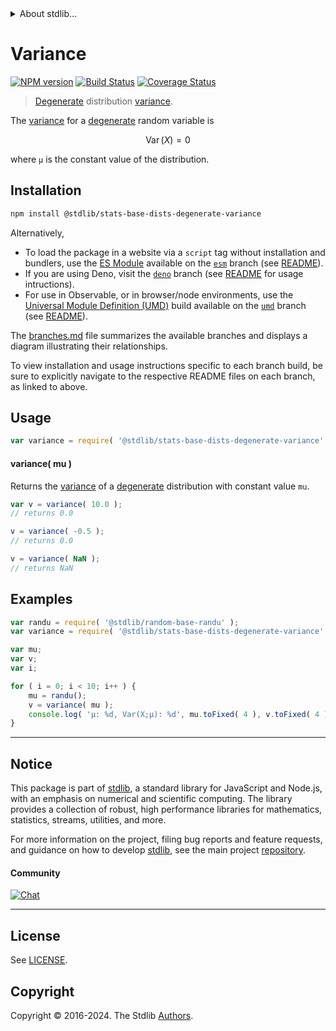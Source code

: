 <!--

@license Apache-2.0

Copyright (c) 2018 The Stdlib Authors.

Licensed under the Apache License, Version 2.0 (the "License");
you may not use this file except in compliance with the License.
You may obtain a copy of the License at

   http://www.apache.org/licenses/LICENSE-2.0

Unless required by applicable law or agreed to in writing, software
distributed under the License is distributed on an "AS IS" BASIS,
WITHOUT WARRANTIES OR CONDITIONS OF ANY KIND, either express or implied.
See the License for the specific language governing permissions and
limitations under the License.

-->


<details>
  <summary>
    About stdlib...
  </summary>
  <p>We believe in a future in which the web is a preferred environment for numerical computation. To help realize this future, we've built stdlib. stdlib is a standard library, with an emphasis on numerical and scientific computation, written in JavaScript (and C) for execution in browsers and in Node.js.</p>
  <p>The library is fully decomposable, being architected in such a way that you can swap out and mix and match APIs and functionality to cater to your exact preferences and use cases.</p>
  <p>When you use stdlib, you can be absolutely certain that you are using the most thorough, rigorous, well-written, studied, documented, tested, measured, and high-quality code out there.</p>
  <p>To join us in bringing numerical computing to the web, get started by checking us out on <a href="https://github.com/stdlib-js/stdlib">GitHub</a>, and please consider <a href="https://opencollective.com/stdlib">financially supporting stdlib</a>. We greatly appreciate your continued support!</p>
</details>

# Variance

[![NPM version][npm-image]][npm-url] [![Build Status][test-image]][test-url] [![Coverage Status][coverage-image]][coverage-url] <!-- [![dependencies][dependencies-image]][dependencies-url] -->

> [Degenerate][degenerate-distribution] distribution [variance][variance].

<!-- Section to include introductory text. Make sure to keep an empty line after the intro `section` element and another before the `/section` close. -->

<section class="intro">

The [variance][variance] for a [degenerate][degenerate-distribution] random variable is

<!-- <equation class="equation" label="eq:degenerate_variance" align="center" raw="\operatorname{Var}\left( X \right) = 0" alt="Variance for a degenerate distribution."> -->

```math
\mathop{\mathrm{Var}}\left( X \right) = 0
```

<!-- <div class="equation" align="center" data-raw-text="\operatorname{Var}\left( X \right) = 0" data-equation="eq:degenerate_variance">
    <img src="https://cdn.jsdelivr.net/gh/stdlib-js/stdlib@e1fbdee688c5409e4cc6b0cd06d90b1cd2abd67c/lib/node_modules/@stdlib/stats/base/dists/degenerate/variance/docs/img/equation_degenerate_variance.svg" alt="Variance for a degenerate distribution.">
    <br>
</div> -->

<!-- </equation> -->

where `μ` is the constant value of the distribution.

</section>

<!-- /.intro -->

<!-- Package usage documentation. -->

<section class="installation">

## Installation

```bash
npm install @stdlib/stats-base-dists-degenerate-variance
```

Alternatively,

-   To load the package in a website via a `script` tag without installation and bundlers, use the [ES Module][es-module] available on the [`esm`][esm-url] branch (see [README][esm-readme]).
-   If you are using Deno, visit the [`deno`][deno-url] branch (see [README][deno-readme] for usage intructions).
-   For use in Observable, or in browser/node environments, use the [Universal Module Definition (UMD)][umd] build available on the [`umd`][umd-url] branch (see [README][umd-readme]).

The [branches.md][branches-url] file summarizes the available branches and displays a diagram illustrating their relationships.

To view installation and usage instructions specific to each branch build, be sure to explicitly navigate to the respective README files on each branch, as linked to above.

</section>

<section class="usage">

## Usage

```javascript
var variance = require( '@stdlib/stats-base-dists-degenerate-variance' );
```

#### variance( mu )

Returns the [variance][variance] of a [degenerate][degenerate-distribution] distribution with constant value `mu`.

```javascript
var v = variance( 10.0 );
// returns 0.0

v = variance( -0.5 );
// returns 0.0

v = variance( NaN );
// returns NaN
```

</section>

<!-- /.usage -->

<!-- Package usage notes. Make sure to keep an empty line after the `section` element and another before the `/section` close. -->

<section class="notes">

</section>

<!-- /.notes -->

<!-- Package usage examples. -->

<section class="examples">

## Examples

<!-- eslint no-undef: "error" -->

```javascript
var randu = require( '@stdlib/random-base-randu' );
var variance = require( '@stdlib/stats-base-dists-degenerate-variance' );

var mu;
var v;
var i;

for ( i = 0; i < 10; i++ ) {
    mu = randu();
    v = variance( mu );
    console.log( 'µ: %d, Var(X;µ): %d', mu.toFixed( 4 ), v.toFixed( 4 ) );
}
```

</section>

<!-- /.examples -->

<!-- Section to include cited references. If references are included, add a horizontal rule *before* the section. Make sure to keep an empty line after the `section` element and another before the `/section` close. -->

<section class="references">

</section>

<!-- /.references -->

<!-- Section for related `stdlib` packages. Do not manually edit this section, as it is automatically populated. -->

<section class="related">

</section>

<!-- /.related -->

<!-- Section for all links. Make sure to keep an empty line after the `section` element and another before the `/section` close. -->


<section class="main-repo" >

* * *

## Notice

This package is part of [stdlib][stdlib], a standard library for JavaScript and Node.js, with an emphasis on numerical and scientific computing. The library provides a collection of robust, high performance libraries for mathematics, statistics, streams, utilities, and more.

For more information on the project, filing bug reports and feature requests, and guidance on how to develop [stdlib][stdlib], see the main project [repository][stdlib].

#### Community

[![Chat][chat-image]][chat-url]

---

## License

See [LICENSE][stdlib-license].


## Copyright

Copyright &copy; 2016-2024. The Stdlib [Authors][stdlib-authors].

</section>

<!-- /.stdlib -->

<!-- Section for all links. Make sure to keep an empty line after the `section` element and another before the `/section` close. -->

<section class="links">

[npm-image]: http://img.shields.io/npm/v/@stdlib/stats-base-dists-degenerate-variance.svg
[npm-url]: https://npmjs.org/package/@stdlib/stats-base-dists-degenerate-variance

[test-image]: https://github.com/stdlib-js/stats-base-dists-degenerate-variance/actions/workflows/test.yml/badge.svg?branch=v0.2.0
[test-url]: https://github.com/stdlib-js/stats-base-dists-degenerate-variance/actions/workflows/test.yml?query=branch:v0.2.0

[coverage-image]: https://img.shields.io/codecov/c/github/stdlib-js/stats-base-dists-degenerate-variance/main.svg
[coverage-url]: https://codecov.io/github/stdlib-js/stats-base-dists-degenerate-variance?branch=main

<!--

[dependencies-image]: https://img.shields.io/david/stdlib-js/stats-base-dists-degenerate-variance.svg
[dependencies-url]: https://david-dm.org/stdlib-js/stats-base-dists-degenerate-variance/main

-->

[chat-image]: https://img.shields.io/gitter/room/stdlib-js/stdlib.svg
[chat-url]: https://app.gitter.im/#/room/#stdlib-js_stdlib:gitter.im

[stdlib]: https://github.com/stdlib-js/stdlib

[stdlib-authors]: https://github.com/stdlib-js/stdlib/graphs/contributors

[umd]: https://github.com/umdjs/umd
[es-module]: https://developer.mozilla.org/en-US/docs/Web/JavaScript/Guide/Modules

[deno-url]: https://github.com/stdlib-js/stats-base-dists-degenerate-variance/tree/deno
[deno-readme]: https://github.com/stdlib-js/stats-base-dists-degenerate-variance/blob/deno/README.md
[umd-url]: https://github.com/stdlib-js/stats-base-dists-degenerate-variance/tree/umd
[umd-readme]: https://github.com/stdlib-js/stats-base-dists-degenerate-variance/blob/umd/README.md
[esm-url]: https://github.com/stdlib-js/stats-base-dists-degenerate-variance/tree/esm
[esm-readme]: https://github.com/stdlib-js/stats-base-dists-degenerate-variance/blob/esm/README.md
[branches-url]: https://github.com/stdlib-js/stats-base-dists-degenerate-variance/blob/main/branches.md

[stdlib-license]: https://raw.githubusercontent.com/stdlib-js/stats-base-dists-degenerate-variance/main/LICENSE

[degenerate-distribution]: https://en.wikipedia.org/wiki/Degenerate_distribution

[variance]: https://en.wikipedia.org/wiki/Variance

</section>

<!-- /.links -->
